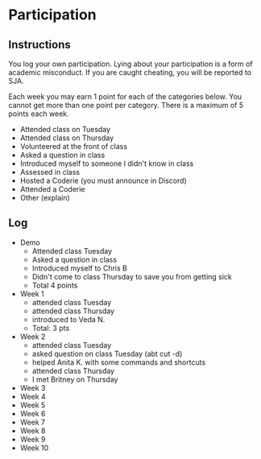 Participation
=============

## Instructions ##

You log your own participation. Lying about your participation is a form of
academic misconduct. If you are caught cheating, you will be reported to SJA.

Each week you may earn 1 point for each of the categories below. You cannot get
more than one point per category. There is a maximum of 5 points each week.

+ Attended class on Tuesday
+ Attended class on Thursday
+ Volunteered at the front of class
+ Asked a question in class
+ Introduced myself to someone I didn't know in class
+ Assessed in class
+ Hosted a Coderie (you must announce in Discord)
+ Attended a Coderie
+ Other (explain)

## Log ##

- Demo
	+ Attended class Tuesday
	+ Asked a question in class
	+ Introduced myself to Chris B
	+ Didn't come to class Thursday to save you from getting sick
	+ Total 4 points
- Week 1
	+ attended class Tuesday 
	+ attended class Thursday
	+ introduced to Veda N.
	+ Total: 3 pts
- Week 2
	+ attended class Tuesday
	+ asked question on class Tuesday (abt cut -d)
	+ helped Anita K. with some commands and shortcuts
	+ attended class Thursday
	+ I met Britney on Thursday
- Week 3
- Week 4
- Week 5
- Week 6
- Week 7
- Week 8
- Week 9
- Week 10
